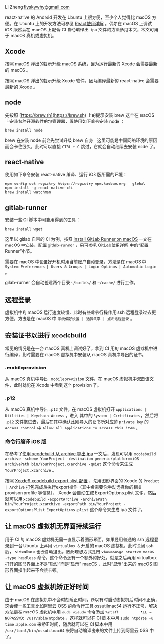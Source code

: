 Li Zheng <flyskywhy@gmail.com>

react-native 的 Android 开发在 Ubuntu 上很方便，至少个人觉得比 macOS 方便。在 Ubuntu 上的开发方法可参见 [React使用详解](React使用详解.md) 。偶尔在 macOS 上调试 iOS 版然后在 macOS 上配合 CI 自动编译出 .ipa 文件的方法参见本文。本文可用于 macOS 真机或虚拟机。

## Xcode
按照 macOS 弹出的提示升级 macOS 系统，因为运行最新的 Xcode 会需要最新的 macOS 。

按照 macOS 弹出的提示升级 Xcode 软件，因为编译最新的 react-native 会需要最新的 Xcode 。

## node
先按照 [https://brew.sh](https://brew.sh) 上的提示安装 brew 这个在 macOS 上安装各种开源软件的包管理器，再使用如下命令安装 node ：

    brew install node

brew 在安装 node 前会先尝试升级 brew 自身，这里可能是中国网络环境的原因而会卡住很久，此时可以直接 `CTRL + C` 跳过，它就会自动继续去安装 node 了。

## react-native
使用如下命令安装 react-native 编译、运行 iOS 版所需的环境：

    npm config set registry https://registry.npm.taobao.org --global
    npm install -g react-native-cli
    brew install watchman

## gitlab-runner
安装一些 CI 脚本中可能用得到的工具：

    brew install wget

这里以 gitlab 自带的 CI 为例，按照 [Install GitLab Runner on macOS](http://docs.gitlab.com/runner/install/osx.html) 一文在 macOS 中安装、配置 gitlab-runner ，另可参见 [GitLab使用详解](../../配置管理/Git/GitLab使用详解.md) 中的“配置 Runner”小节。

需要在 macOS 中设置好开机时用当前账户自动登录，方法是在 macOS 中 `System Preferences | Users & Groups | Login Optinos | Automatic Login` 。

gilab-runner 会自动创建两个目录 `~/builds/` 和 `~/cache/` 进行工作。

## 远程登录
虚拟机中的 macOS 运行速度较慢，此时有些命令行操作用 ssh 远程登录过去更方便，方法是在 macOS 中 `系统偏好设置 | 选择共享 | 点击远程登录` 。

## 安装证书以进行 xcodebuild
常见的情况是在一台 macOS 真机上调试好了，拿到 CI 用的 macOS 虚拟机中进行编译，此时需要在 macOS 虚拟机中安装从 macOS 真机中导出的证书。

### .mobileprovision
从 macOS 真机中导出 `.mobileprovision` 文件，在 macOS 虚拟机中双击该文件，此时就能在 Xcode 中看到这个 provision 了。

### .p12
从 macOS 真机中导出 `.p12` 文件，在 macOS 虚拟机打开 `Applications | Utilities | Keychain Access` ，进入 其中的 `System | Certificates` ，然后将 `.p12` 文件拖进去，最后在其中确认此刚导入的证书所对应的 `private key` 的 `Access Control` 中 `Allow all applications to access this item` 。

### 命令行编译 iOS 版
在参考了[使用 xcodebuild 从 archive 导出 ipa](https://blog.reohou.com/how-to-export-ipa-from-archive-using-xcodebuild/) 一文后，发现可以用 `xcodebuild archive -scheme YourProject -destination generic/platform=iOS -archivePath bin/YourProject.xcarchive -quiet` 这个命令来生成 `YourProject.xcarchive` 。

按照 [Xcode9 xcodebuild export plist 配置](http://www.jianshu.com/p/6b68cd9307bc) ，先用图形界面的 Xcode 的 `Product | Archive` 打包完成后执行export操作（其中会需要你手动选择你的相关 provison profile 等信息）， Xcode 会自动生成 ExportOptions.plist 文件，然后就可以用 `xcodebuild -exportArchive -archivePath bin/YourProject.xcarchive -exportPath bin/YourProject -exportOptionsPlist ExportOptions.plist` 这个命令来生成 ipa 文件了。

## 让 macOS 虚拟机无界面持续运行
用于 CI 的 macOS 虚拟机无需一直显示着图形界面。如果是用普通的 ssh 远程登录到一台 Ubuntu 上再用 `virtualbox &` 开启的 macOS 虚拟机，此时关闭 ssh 后， virtualbox 也会自动退出。因此理想方式是用 `vboxmanage startvm macOS --type headless` 命令。这个命令还有一个额外的好处，就是之后再用 virtualbox 打开的图形界面上不是“启动”而是“显示” macOS ，此时“显示”出来的 macOS 图形界面操作起来不会很卡顿。

## 让 macOS 虚拟机矫正好时间
由于 macOS 在虚拟机中不会时刻矫正时间，所以有时启动虚拟机后时间不正确，这会使一些工具比如阿里云 OSS 的命令行工具 ossutilmac64 运行不正常，解决方法是在 macOS 虚拟机中用 `sudo visudo` 命令添加 `%staff          ALL = NOPASSWD: /usr/sbin/ntpdate` ，这样就可以在 CI 脚本中用 `sudo ntpdate -u time.apple.com` 来矫正时间，随后就可以在 CI 脚本中用 `/usr/local/bin/ossutilmac64` 来将自动编译出来的文件上传到阿里云 OSS 中了。
